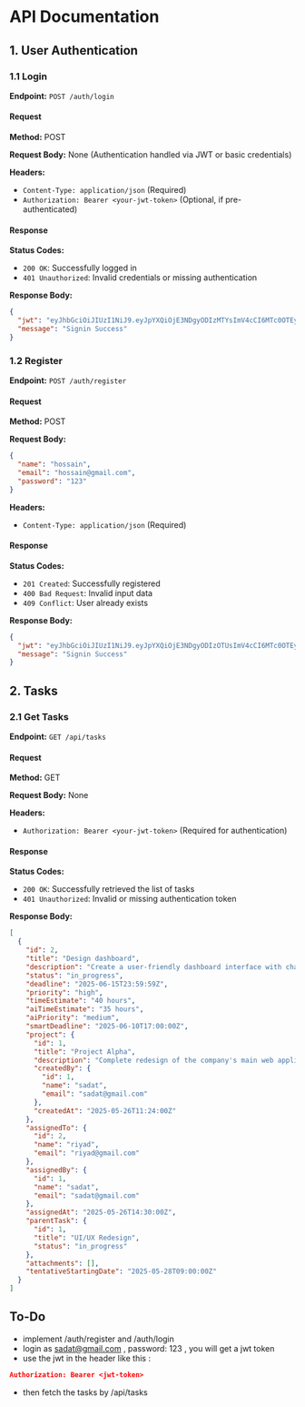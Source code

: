# API Documentation

## 1. User Authentication

### 1.1 Login

**Endpoint:** `POST /auth/login`

#### Request

**Method:** POST

**Request Body:** None (Authentication handled via JWT or basic credentials)

**Headers:**

- `Content-Type: application/json` (Required)
- `Authorization: Bearer <your-jwt-token>` (Optional, if pre-authenticated)

#### Response

**Status Codes:**

- `200 OK`: Successfully logged in
- `401 Unauthorized`: Invalid credentials or missing authentication

**Response Body:**

```json 
{
  "jwt": "eyJhbGciOiJIUzI1NiJ9.eyJpYXQiOjE3NDgyODIzMTYsImV4cCI6MTc0OTEyODMxNiwiZW1haWwiOiJyaXlhZEBnbWFpbC5jb20iLCJhdXRob3JpdGllcyI6IiJ9.pngiqPgtFYxD4UjKjzRCk3E573qDn-WaYBJvoR4oAZk",
  "message": "Signin Success"
}
```

### 1.2 Register

**Endpoint:** `POST /auth/register`

#### Request

**Method:** POST

**Request Body:**

```json 
{
  "name": "hossain",
  "email": "hossain@gmail.com",
  "password": "123"
}
```

**Headers:**

- `Content-Type: application/json` (Required)

#### Response

**Status Codes:**

- `201 Created`: Successfully registered
- `400 Bad Request`: Invalid input data
- `409 Conflict`: User already exists

**Response Body:**

```json 
{
  "jwt": "eyJhbGciOiJIUzI1NiJ9.eyJpYXQiOjE3NDgyODIzOTUsImV4cCI6MTc0OTEyODM5NSwiZW1haWwiOiJob3NzYWluQGdtYWlsLmNvbSIsImF1dGhvcml0aWVzIjoiIn0.0AuhxlnxUTVdUYI79-FQHKAepivdmtrduFyOezgEBoA",
  "message": "Signin Success"
}
```

## 2. Tasks

### 2.1 Get Tasks

**Endpoint:** `GET /api/tasks`

#### Request

**Method:** GET

**Request Body:** None

**Headers:**

- `Authorization: Bearer <your-jwt-token>` (Required for authentication)

#### Response

**Status Codes:**

- `200 OK`: Successfully retrieved the list of tasks
- `401 Unauthorized`: Invalid or missing authentication token

**Response Body:**

```json 
[
  {
    "id": 2,
    "title": "Design dashboard",
    "description": "Create a user-friendly dashboard interface with charts and analytics",
    "status": "in_progress",
    "deadline": "2025-06-15T23:59:59Z",
    "priority": "high",
    "timeEstimate": "40 hours",
    "aiTimeEstimate": "35 hours",
    "aiPriority": "medium",
    "smartDeadline": "2025-06-10T17:00:00Z",
    "project": {
      "id": 1,
      "title": "Project Alpha",
      "description": "Complete redesign of the company's main web application",
      "createdBy": {
        "id": 1,
        "name": "sadat",
        "email": "sadat@gmail.com"
      },
      "createdAt": "2025-05-26T11:24:00Z"
    },
    "assignedTo": {
      "id": 2,
      "name": "riyad",
      "email": "riyad@gmail.com"
    },
    "assignedBy": {
      "id": 1,
      "name": "sadat",
      "email": "sadat@gmail.com"
    },
    "assignedAt": "2025-05-26T14:30:00Z",
    "parentTask": {
      "id": 1,
      "title": "UI/UX Redesign",
      "status": "in_progress"
    },
    "attachments": [],
    "tentativeStartingDate": "2025-05-28T09:00:00Z"
  }
]
```


## To-Do

- implement /auth/register and /auth/login
- login as sadat@gmail.com , password: 123 , you will get a jwt token
- use the jwt in the header like this : 

```json
Authorization: Bearer <jwt-token>
```
- then fetch the tasks by /api/tasks